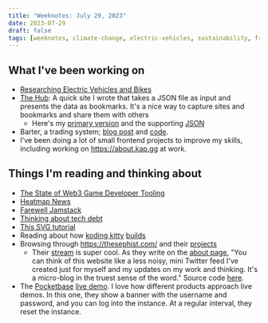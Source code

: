 ```yaml
---
title: "Weeknotes: July 29, 2023"
date: 2023-07-29
draft: false
tags: [weeknotes, climate-change, electric-vehicles, sustainability, frontend]
---
```


## What I've been working on

- [Researching Electric Vehicles and Bikes](https://www.alexledger.net/guides/electric_vehicles/)
- [The Hub](https://hub-alexledger-net.netlify.app/): A quick site I wrote that takes a JSON file as input and presents the data as bookmarks. It's a nice way to capture sites and bookmarks and share them with others
  - Here's my [primary version](https://hub-alexledger-net.netlify.app/?src=https://gist.githubusercontent.com/aled1027/61d6625a9cd18efaac91eb216c18a09e/raw/5b8c16dcd1d05817078218255dace384aae186c8/hub1.json) and the supporting [JSON](https://gist.githubusercontent.com/aled1027/61d6625a9cd18efaac91eb216c18a09e/raw/5b8c16dcd1d05817078218255dace384aae186c8/hub1.json)
- Barter, a trading system; [blog post](https://www.alexledger.net/posts/barter-a-trading-system/) and [code](https://github.com/aled1027/barter).
- I've been doing a lot of small frontend projects to improve my skills, including working on https://about.kap.gg at work.

## Things I'm reading and thinking about

- [The State of Web3 Game Developer Tooling](https://www.bitkraft.vc/the-state-of-web3-game-developer-tooling/)
- [Heatmap News](https://heatmap.news/)
- [Farewell Jamstack](https://www.spicyweb.dev/farewell-jamstack/)
- [Thinking about tech debt](https://apenwarr.ca/log/20230605)
- [This SVG tutorial](https://www.nan.fyi/svg-paths)
- Reading about how [koding kitty](https://www.kodingkitty.com/) [builds](https://www.kodingkitty.com/blog/how-to-build-a-website/)
- Browsing through https://thesephist.com/ and their [projects](https://thesephist.com/projects/)
  - Their [stream](https://stream.thesephist.com/) is super cool. As they write on the [about page](https://stream.thesephist.com/about/), "You can think of this website like a less noisy, mini Twitter feed I've created just for myself and my updates on my work and thinking. It's a micro-blog in the truest sense of the word." Source code [here](https://github.com/thesephist/stream).
- The [Pocketbase](https://pocketbase.io) [live demo](https://pocketbase.io/demo/). I love how different products approach live demos. In this one, they show a banner with the username and password, and you can log into the instance. At a regular interval, they reset the instance.
